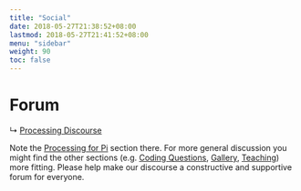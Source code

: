 ```yaml
---
title: "Social"
date: 2018-05-27T21:38:52+08:00
lastmod: 2018-05-27T21:41:52+08:00
menu: "sidebar"
weight: 90
toc: false
---
```



# Forum

↳ [Processing Discourse](https://discourse.processing.org/categories)

Note the [Processing for Pi](https://discourse.processing.org/c/processing-pi) section there. For more general discussion you might find the other sections (e.g. [Coding Questions](https://discourse.processing.org/c/processing/processing-questions), [Gallery](https://discourse.processing.org/c/gallery), [Teaching](https://discourse.processing.org/c/teaching)) more fitting. Please help make our discourse a constructive and supportive forum for everyone.
